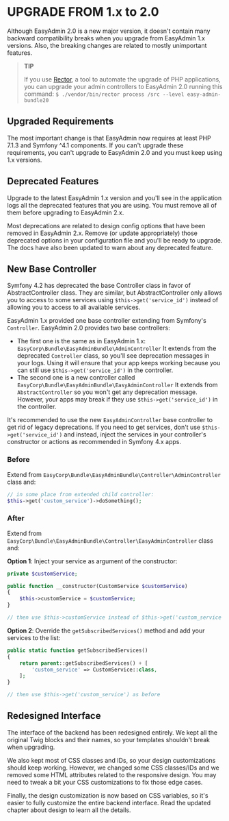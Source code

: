 UPGRADE FROM 1.x to 2.0
=======================

Although EasyAdmin 2.0 is a new major version, it doesn't contain many
backward compatibility breaks when you upgrade from EasyAdmin 1.x versions.
Also, the breaking changes are related to mostly unimportant features.

> **TIP**
>
> If you use [Rector](https://github.com/rectorphp/rector), a tool to automate
> the upgrade of PHP applications, you can upgrade your admin controllers to
> EasyAdmin 2.0 running this command:
> `$ ./vendor/bin/rector process /src --level easy-admin-bundle20`

Upgraded Requirements
---------------------

The most important change is that EasyAdmin now requires at least PHP 7.1.3 and
Symfony ^4.1 components. If you can't upgrade these requirements, you can't
upgrade to EasyAdmin 2.0 and you must keep using 1.x versions.

Deprecated Features
-------------------

Upgrade to the latest EasyAdmin 1.x version and you'll see in the application
logs all the deprecated features that you are using. You must remove all of them
before upgrading to EasyAdmin 2.x.

Most deprecations are related to design config options that have been removed in
EasyAdmin 2.x. Remove (or update appropriately) those deprecated options in
your configuration file and you'll be ready to upgrade. The docs have also been
updated to warn about any deprecated feature.

New Base Controller
-------------------

Symfony 4.2 has deprecated the base Controller class in favor of AbstractController
class. They are similar, but AbstractController only allows you to access to
some services using `$this->get('service_id')` instead of allowing you to access
to all available services.

EasyAdmin 1.x provided one base controller extending from Symfony's `Controller`.
EasyAdmin 2.0 provides two base controllers:

* The first one is the same as in EasyAdmin 1.x: `EasyCorp\Bundle\EasyAdminBundle\AdminController`
  It extends from the deprecated `Controller` class, so you'll see deprecation
  messages in your logs. Using it will ensure that your app keeps working because
  you can still use `$this->get('service_id')` in the controller.
* The second one is a new controller called `EasyCorp\Bundle\EasyAdminBundle\EasyAdminController`
  It extends from `AbstractController` so you won't get any deprecation message.
  However, your apps may break if they use `$this->get('service_id')` in the
  controller.

It's recommended to use the new `EasyAdminController` base controller to get
rid of legacy deprecations. If you need to get services, don't use `$this->get('service_id')`
and instead, inject the services in your controller's constructor or actions as
recommended in Symfony 4.x apps.

### Before

Extend from `EasyCorp\Bundle\EasyAdminBundle\Controller\AdminController` class and:

```php
// in some place from extended child controller:
$this->get('custom_service')->doSomething();
```

### After

Extend from `EasyCorp\Bundle\EasyAdminBundle\Controller\EasyAdminController` class and:

**Option 1**: Inject your service as argument of the constructor:

```php
private $customService;

public function __constructor(CustomService $customService)
{
    $this->customService = $customService;
}

// then use $this->customService instead of $this->get('custom_service')
```

**Option 2**: Override the `getSubscribedServices()` method and add your services
to the list:

```php
public static function getSubscribedServices()
{
    return parent::getSubscribedServices() + [
        'custom_service' => CustomService::class,
    ];
}

// then use $this->get('custom_service') as before
```

Redesigned Interface
--------------------

The interface of the backend has been redesigned entirely. We kept all the
original Twig blocks and their names, so your templates shouldn't break when
upgrading.

We also kept most of CSS classes and IDs, so your design customizations should
keep working. However, we changed some CSS classes/IDs and we removed some
HTML attributes related to the responsive design. You may need to tweak a bit
your CSS customizations to fix those edge cases.

Finally, the design customization is now based on CSS variables, so it's easier
to fully customize the entire backend interface. Read the updated chapter about
design to learn all the details.
